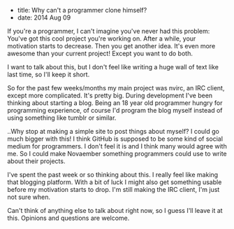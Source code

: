 - title: Why can't a programmer clone himself?
- date: 2014 Aug 09

If you're a programmer, I can't imagine you've never had this problem: You've got this cool project you're working on.
After a while, your motivation starts to decrease. Then you get another idea. It's even more awesome than your current
project! Except you want to do both.

I want to talk about this, but I don't feel like writing a huge wall of text like last time, so I'll keep it short.

So for the past few weeks/months my main project was nvirc, an IRC client, except more complicated. It's pretty big.
During development I've been thinking about starting a blog. Being an 18 year old programmer hungry for programming
experience, of course I'd program the blog myself instead of using something like tumblr or similar.

..Why stop at making a simple site to post things about myself? I could go much bigger with this! I think GitHub is
supposed to be some kind of social medium for programmers. I don't feel it is and I think many would agree with me. So I
could make Novaember something programmers could use to write about their projects.

I've spent the past week or so thinking about this. I really feel like making that blogging platform. With a bit of luck
I might also get something usable before my motivation starts to drop. I'm still making the IRC client, I'm just not sure
when.

Can't think of anything else to talk about right now, so I guess I'll leave it at this. Opinions and questions are
welcome.
